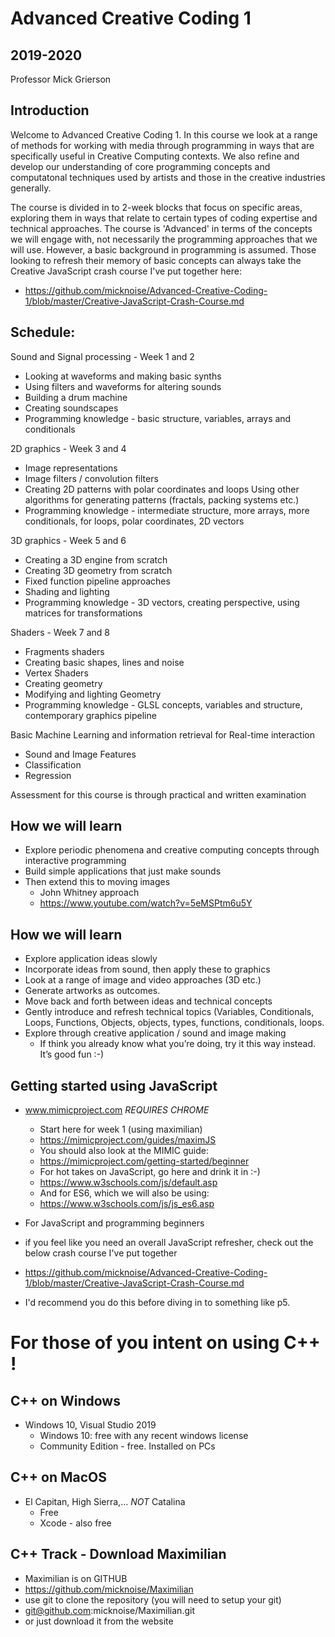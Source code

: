# Advanced Creative Coding 1

## 2019-2020

Professor Mick Grierson

## Introduction

Welcome to Advanced Creative Coding 1. In this course we look at a range of methods for working with media through programming in ways that are specifically useful in Creative Computing contexts. We also refine and develop our understanding of core programming concepts and computatonal techniques used by artists and those in the creative industries generally.

The course is divided in to 2-week blocks that focus on specific areas, exploring them in ways that relate to certain types of coding expertise and technical approaches. The course is 'Advanced' in terms of the concepts we will engage with, not necessarily the programming approaches that we will use. However, a basic background in programming is assumed. Those looking to refresh their memory of basic concepts can always take the Creative JavaScript crash course I've put together here:

 - https://github.com/micknoise/Advanced-Creative-Coding-1/blob/master/Creative-JavaScript-Crash-Course.md

## Schedule:

Sound and Signal processing - Week 1 and 2
 - Looking at waveforms and making basic synths
 - Using filters and waveforms for altering sounds
 - Building a drum machine
 - Creating soundscapes
 - Programming knowledge - basic structure, variables, arrays and conditionals

2D graphics - Week 3 and 4

 - Image representations
 - Image filters / convolution filters
 - Creating 2D patterns with polar coordinates and loops
Using other algorithms for generating patterns (fractals, packing systems etc.)
 - Programming knowledge - intermediate structure,  more arrays, more conditionals, for loops, polar coordinates, 2D vectors

3D graphics - Week 5 and 6

 - Creating a 3D engine from scratch
 - Creating 3D geometry from scratch
 - Fixed function pipeline approaches
 - Shading and lighting
 - Programming knowledge - 3D vectors, creating perspective, using matrices for transformations


Shaders - Week 7 and 8

 - Fragments shaders
 - Creating basic shapes, lines and noise
 - Vertex Shaders
 - Creating geometry
 - Modifying and lighting Geometry
 - Programming knowledge - GLSL concepts, variables and structure, contemporary graphics pipeline


Basic Machine Learning and information retrieval for Real-time interaction
 - Sound and Image Features
 - Classification
 - Regression


Assessment for this course is through practical and written examination

## How we will learn

- Explore periodic phenomena and creative computing concepts through interactive programming
- Build simple applications that just make sounds
- Then extend this to moving images
  - John Whitney approach
  - <https://www.youtube.com/watch?v=5eMSPtm6u5Y>

## How we will learn

- Explore application ideas slowly
- Incorporate ideas from sound, then apply these to graphics
- Look at a range of image and video approaches (3D etc.)
- Generate artworks as outcomes.
- Move back and forth between ideas and technical concepts
- Gently introduce and refresh technical topics (Variables, Conditionals, Loops, Functions, Objects, objects, types, functions, conditionals, loops.
- Explore through creative application / sound and image making
  - If think you already know what you’re doing, try it this way instead. It’s good fun :-)

## Getting started using JavaScript

- www.mimicproject.com _REQUIRES CHROME_
  - Start here for week 1 (using maximilian)
  - https://mimicproject.com/guides/maximJS
  - You should also look at the MIMIC guide:
  - https://mimicproject.com/getting-started/beginner
  - For hot takes on JavaScript, go here and drink it in :-)
  - https://www.w3schools.com/js/default.asp
  - And for ES6, which we will also be using:
  - https://www.w3schools.com/js/js_es6.asp

- For JavaScript and programming beginners
 - if you feel like you need an overall JavaScript refresher, check out the below crash course I've put together
 - https://github.com/micknoise/Advanced-Creative-Coding-1/blob/master/Creative-JavaScript-Crash-Course.md
 - I'd recommend you do this before diving in to something like p5.

# For those of you intent on using C++ !

## C++ on Windows

- Windows 10, Visual Studio 2019
  - Windows 10: free with any recent windows license
  - Community Edition - free. Installed on PCs

## C++ on MacOS

- El Capitan, High Sierra,... *NOT* Catalina
  - Free
  - Xcode - also free

## C++ Track - Download Maximilian

- Maximilian is on GITHUB
- <https://github.com/micknoise/Maximilian>
- use git to clone the repository (you will need to setup your git)
- git@github.com:micknoise/Maximilian.git
- or just download it from the website
